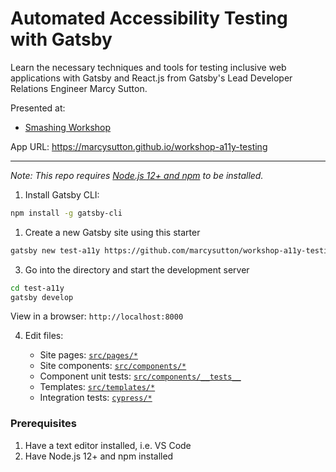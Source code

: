 # Automated Accessibility Testing with Gatsby

Learn the necessary techniques and tools for testing inclusive web applications with Gatsby and React.js from Gatsby's Lead Developer Relations Engineer Marcy Sutton.

Presented at:
- [Smashing Workshop](https://smashingconf.com/online-workshops/workshops/marcy-sutton)

App URL: https://marcysutton.github.io/workshop-a11y-testing

---

_Note: This repo requires [Node.js 12+ and npm](https://nodejs.org) to be installed._

1. Install Gatsby CLI:

```sh
npm install -g gatsby-cli
```

1. Create a new Gatsby site using this starter

```sh
gatsby new test-a11y https://github.com/marcysutton/workshop-a11y-testing
```

3. Go into the directory and start the development server

```sh
cd test-a11y
gatsby develop
```

View in a browser: `http://localhost:8000`

4. Edit files:

    - Site pages: [`src/pages/*`](https://github.com/marcysutton/workshop-a11y-testing/tree/master/src/pages)
    - Site components: [`src/components/*`](https://github.com/marcysutton/workshop-a11y-testing/tree/master/src/components)
    - Component unit tests: [`src/components/__tests__`](https://github.com/marcysutton/workshop-a11y-testing/tree/master/src/components/__tests__)
    - Templates: [`src/templates/*`](https://github.com/marcysutton/workshop-a11y-testing/tree/master/src/templates)
    - Integration tests: [`cypress/*`](https://github.com/marcysutton/workshop-a11y-testing/tree/master/cypress)


### Prerequisites
1. Have a text editor installed, i.e. VS Code
2. Have Node.js 12+ and npm installed
